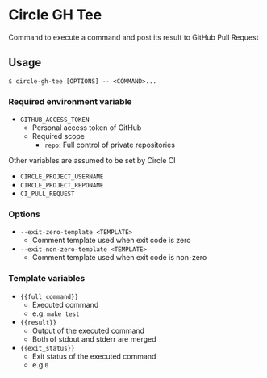 # Circle GH Tee

Command to execute a command and post its result to GitHub Pull Request

## Usage

```
$ circle-gh-tee [OPTIONS] -- <COMMAND>...
```

### Required environment variable

* `GITHUB_ACCESS_TOKEN`
  * Personal access token of GitHub
  * Required scope
    * `repo`: Full control of private repositories

Other variables are assumed to be set by Circle CI

* `CIRCLE_PROJECT_USERNAME`
* `CIRCLE_PROJECT_REPONAME`
* `CI_PULL_REQUEST`

### Options

* `--exit-zero-template <TEMPLATE>`
  * Comment template used when exit code is zero
* `--exit-non-zero-template <TEMPLATE>`
  * Comment template used when exit code is non-zero

### Template variables
  * `{{full_command}}`
    * Executed command
    * e.g. `make test`
  * `{{result}}`
    * Output of the executed command
    * Both of stdout and stderr are merged
  * `{{exit_status}}`
    * Exit status of the executed command
    * e.g `0`